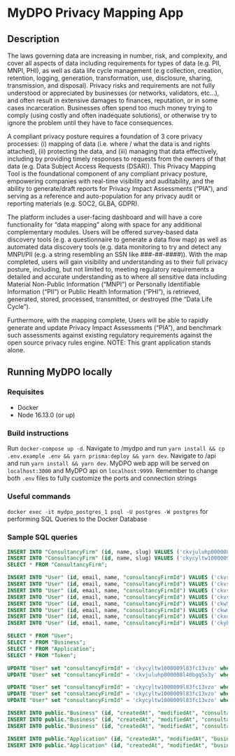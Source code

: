 # MyDPO Privacy Mapping App

## Description

The laws governing data are increasing in number, risk, and complexity, and cover all aspects of data including requirements for types of data (e.g. PII, MNPI, PHI), as well as data life cycle management (e.g collection, creation, retention, logging, generation, transformation, use, disclosure, sharing, transmission, and disposal).  Privacy risks and requirements are not fully understood or appreciated by businesses (or networks, validators, etc...), and often result in extensive damages to finances, reputation, or in some cases incarceration.  Businesses often spend too much money trying to comply (using costly and often inadequate solutions), or otherwise try to ignore the problem until they have to face consequences.   

A compliant privacy posture requires a foundation of 3 core privacy processes:  (i) mapping of data (i.e. where / what the data is and rights attached), (ii) protecting the data, and (iii) managing that data effectively, including by providing timely responses to requests from the owners of that data (e.g. Data Subject Access Requests (DSAR)).   This Privacy Mapping Tool is the foundational component of any compliant privacy posture, empowering companies with real-time visibility and auditability, and the ability to  generate/draft reports for Privacy Impact Assessments (“PIA”), and serving as a reference and auto-population for any privacy audit or reporting materials (e.g. SOC2, GLBA, GDPR).  

The platform includes a user-facing dashboard and will have a core functionality for “data mapping” along with space for any additional complementary modules.   Users will be offered survey-based data discovery tools (e.g. a questionnaire to generate a data flow map) as well as automated data discovery tools (e.g. data monitoring to try and detect any MNPI/PII (e.g. a string resembling an SSN like ###-##-####)).  With the map completed, users will gain visibility and understanding as to their full privacy posture, including, but not limited to, meeting regulatory requirements a detailed and accurate understanding as to where all sensitive data including Material Non-Public Information (“MNPI”) or Personally Identifiable Information (“PII”) or Public Health Information (“PHI”), is retrieved, generated, stored, processed, transmitted, or destroyed (the “Data Life Cycle”).  

Furthermore, with the mapping complete, Users will be able to rapidly generate and update Privacy Impact Assessments (“PIA”), and benchmark such assessments against existing regulatory requirements against the open source privacy rules engine. NOTE: This grant application stands alone.  


## Running MyDPO locally
### Requisites
- Docker
- Node 16.13.0 (or up)

### Build instructions
Run `docker-compose up -d`.
Navigate to /mydpo and run `yarn install && cp .env.example .env && yarn prisma:deploy && yarn dev`.
Navigate to /api and run `yarn install && yarn dev`. MyDPO web app will be served on `localhost:3000` and MyDPO api on `localhost:9999`. Remember to change both `.env` files to fully customize the ports and connection strings

### Useful commands

`docker exec -it mydpo_postgres_1 psql -U postgres -W postgres` for performing SQL Queries to the Docker Database

### Sample SQL queries

```SQL
INSERT INTO "ConsultancyFirm" (id, name, slug) VALUES ('ckvjuluhp000008l40bgq5x3y', 'MyDPO', 'MyDPO-ckvjuluhp000008l40bgq5x3y');
INSERT INTO "ConsultancyFirm" (id, name, slug) VALUES ('ckycyltw1000009l83fc13vzo', 'Kreitech', 'KREITECH-ckycyltw1000009l83fc13vzo');
SELECT * FROM "ConsultancyFirm";

INSERT INTO "User" (id, email, name, "consultancyFirmId") VALUES ('ckvsahypo000008l990jp8f8z', 'jmorello@kreitech.com.uy', 'Juano Morello', 'ckvjuluhp000008l40bgq5x3y');
INSERT INTO "User" (id, email, name, "consultancyFirmId") VALUES ('ckvsai3sw000108l98xxd9n8o', 'tnieves@kreitech.com.uy', 'Taty Nieves', 'ckvjuluhp000008l40bgq5x3y');
INSERT INTO "User" (id, email, name, "consultancyFirmId") VALUES ('ckvs6nckw0290vvodruzcvhlv', 'cdemarco@kreitech.com.uy', 'Caro De Marco', 'ckvjuluhp000008l40bgq5x3y');
INSERT INTO "User" (id, email, name, "consultancyFirmId") VALUES ('ckvsc9bmw000009jzenrfb7ab', 'amalaquina@kreitech.com.uy', 'Antonio Malaquina', 'ckvjuluhp000008l40bgq5x3y');
INSERT INTO "User" (id, email, name, "consultancyFirmId") VALUES ('ckw535cfv000209ia9k08e24m', 'rquesada@kreitech.com.uy', 'El Rodras', 'ckvjuluhp000008l40bgq5x3y');
INSERT INTO "User" (id, email, name, "consultancyFirmId") VALUES ('ckwme0hv0000209jqdefr7gyq', 'corquera@kreitech.com.uy', 'Cami Lou', 'ckvjuluhp000008l40bgq5x3y');
INSERT INTO "User" (id, email, name, "consultancyFirmId") VALUES ('ckxq6r7fh000108li852e7f8v', 'fdasilveira@kreitech.com.uy', 'Fran Tester', 'ckvjuluhp000008l40bgq5x3y');
INSERT INTO "User" (id, email, name, "consultancyFirmId") VALUES ('ckybwqydr000009l1dbmp6rfv', 'paul.mcculloch@mydpo.us', 'Paul McCulloch', 'ckvjuluhp000008l40bgq5x3y');

SELECT * FROM "User";
SELECT * FROM "Business";
SELECT * FROM "Application";
SELECT * FROM "Token";

UPDATE "User" set "consultancyFirmId" = 'ckycyltw1000009l83fc13vzo' where "consultancyFirmId" = 'ckvjuluhp000008l40bgq5x3y'; -- new
UPDATE "User" set "consultancyFirmId" = 'ckvjuluhp000008l40bgq5x3y' where "consultancyFirmId" = 'ckycyltw1000009l83fc13vzo'; -- old

UPDATE "User" set "consultancyFirmId" = 'ckycyltw1000009l83fc13vzo' where "id" = 'ckxq6r7fh000108li852e7f8v';
UPDATE "User" set "consultancyFirmId" = 'ckycyltw1000009l83fc13vzo' where "id" = 'ckvs6nckw0290vvodruzcvhlv';
UPDATE "User" set "consultancyFirmId" = 'ckycyltw1000009l83fc13vzo' where "id" = 'ckvsahypo000008l990jp8f8z';

INSERT INTO public."Business" (id, "createdAt", "modifiedAt", "consultancyFirmId", "businessContactEmail", "businessContactName", "businessContactPhone", "businessContactPosition", "companyAddress", "companyEmail", "companyName", "companyPhone", "technicalContactEmail", "technicalContactName", "technicalContactPhone", "technicalContactPosition") VALUES ('ckvrj0w120106hxodcemu00d8', '2021-11-09 03:21:15.302', '2021-11-09 03:21:15.302', 'ckvjuluhp000008l40bgq5x3y', 'marcelo@kreitech.io', 'Marcelo', 123789456, 'Manager', 'some address 123', 'info@kreitech.io', 'Kreitech LLC', 123456789, 'antonio@kreitech.io', 'Antonio', 987654321, 'CTO');
INSERT INTO public."Business" (id, "createdAt", "modifiedAt", "consultancyFirmId", "businessContactEmail", "businessContactName", "businessContactPhone", "businessContactPosition", "companyAddress", "companyEmail", "companyName", "companyPhone", "technicalContactEmail", "technicalContactName", "technicalContactPhone", "technicalContactPosition") VALUES ('ckvs6poq50323vvod3cyqldqw', '2021-11-09 14:24:23.405', '2021-11-09 14:24:23.405', 'ckvjuluhp000008l40bgq5x3y', 'fafafa@oino.us', 'fafafa', 123123, 'CEO', 'some address 123', 'info@oino.us', 'OINO LLC', 123456, 'dadada@oino.us', 'dadada', 321321, 'CTO');
INSERT INTO public."Business" (id, "createdAt", "modifiedAt", "consultancyFirmId", "businessContactEmail", "businessContactName", "businessContactPhone", "businessContactPosition", "companyAddress", "companyEmail", "companyName", "companyPhone", "technicalContactEmail", "technicalContactName", "technicalContactPhone", "technicalContactPosition") VALUES ('ckvs6qr160361vvod0bvcanl8', '2021-11-09 14:25:13.050', '2021-11-09 14:25:13.050', 'ckvjuluhp000008l40bgq5x3y', 'lalala@fake.com', 'lalala', 2132122, 'CEO', 'asdsad 123', 'asda@fake.com', 'Fake LLC', 123123, 'vavava@fake.com', 'vavava', 32112311, 'CTO');

INSERT INTO public."Application" (id, "createdAt", "modifiedAt", "businessId", "applicableRegulations", "applicationDRRegionStored", "applicationHostingEntity", "applicationHostingManagement", "applicationHostingType", "applicationId", "applicationName", "applicationOwner", "applicationRegionStored", "applicationType", comments, "connectionType", "dataRetentionReq", description, "encryptedDataTransfer", "hasDRHosting", "hasNameAndInitials", "technologyOwner", "hasAge", "hasBillingHistory", "hasBiometricData", "hasBirthdate", "hasCivilJusticeInfo", "hasCriminalInfo", "hasDriversLicenceNumber", "hasEmailAddress", "hasEthnicOrigin", "hasFinancialInfo", "hasGender", "hasHealthInfo", "hasHomeAddress", "hasHouseholdInfo", "hasIdNumbers", "hasLocation", "hasMaritalStatus", "hasMedicalInfo", "hasMinorInfo", "hasMobileNumber", "hasNationality", "hasPhysicalCharacteristics", "hasReligiousPhilosophicalPoliticalBeliefs", "hasSexualBehaviour", "hasSocialMedia", "hasStudentInfo", "hasTelephoneNumber", "hasTradeUnionMembership", "hasUniqueDeviceId", modules) VALUES ('ckvrkwbr40020vvodaqftfvf8', '2021-11-09 04:13:41.632', '2021-11-09 04:13:41.632', 'ckvrj0w120106hxodcemu00d8', '{Three,One}', 'SA', 'AWS', '', 'One', null, 'Testeros', 'juano', 'SA', 'Two', '', 'filetransfer', '1 year', 'Testeros description', false, true, true, 'juano', false, false, false, false, false, false, false, false, false, false, false, false, false, false, false, false, false, true, false, false, false, false, false, false, true, false, false, false, false, '{Two}');
INSERT INTO public."Application" (id, "createdAt", "modifiedAt", "businessId", "applicableRegulations", "applicationDRRegionStored", "applicationHostingEntity", "applicationHostingManagement", "applicationHostingType", "applicationId", "applicationName", "applicationOwner", "applicationRegionStored", "applicationType", comments, "connectionType", "dataRetentionReq", description, "encryptedDataTransfer", "hasDRHosting", "hasNameAndInitials", "technologyOwner", "hasAge", "hasBillingHistory", "hasBiometricData", "hasBirthdate", "hasCivilJusticeInfo", "hasCriminalInfo", "hasDriversLicenceNumber", "hasEmailAddress", "hasEthnicOrigin", "hasFinancialInfo", "hasGender", "hasHealthInfo", "hasHomeAddress", "hasHouseholdInfo", "hasIdNumbers", "hasLocation", "hasMaritalStatus", "hasMedicalInfo", "hasMinorInfo", "hasMobileNumber", "hasNationality", "hasPhysicalCharacteristics", "hasReligiousPhilosophicalPoliticalBeliefs", "hasSexualBehaviour", "hasSocialMedia", "hasStudentInfo", "hasTelephoneNumber", "hasTradeUnionMembership", "hasUniqueDeviceId", modules) VALUES ('ckvs6nckw0290vvodruzcvhlv', '2021-11-09 14:22:34.352', '2021-11-09 14:22:34.352', 'ckvrj0w120106hxodcemu00d8', '{Three,One}', 'NA', 'AWS', '', 'One', null, 'Slack', 'juano', 'SA', 'One', '', 'filetransfer', '3 years', 'chat app', true, true, true, 'juano', false, false, false, false, false, false, false, true, false, true, true, false, false, true, false, false, false, true, false, false, false, false, false, false, false, false, false, false, true, '{Two}');
```
